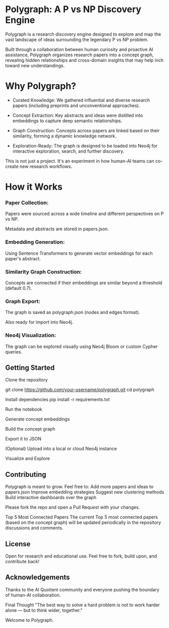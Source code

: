 # Polygraph: A P vs NP Discovery Engine

Polygraph is a research discovery engine designed to explore and map the vast landscape of ideas surrounding the legendary P vs NP problem.

Built through a collaboration between human curiosity and proactive AI assistance, Polygraph organizes research papers into a concept graph, revealing hidden relationships and cross-domain insights that may help inch toward new understandings.

# Why Polygraph?

- Curated Knowledge: We gathered influential and diverse research papers (including preprints and unconventional approaches).

- Concept Extraction: Key abstracts and ideas were distilled into embeddings to capture deep semantic relationships.

- Graph Construction: Concepts across papers are linked based on their similarity, forming a dynamic knowledge network.

- Exploration-Ready: The graph is designed to be loaded into Neo4j for interactive exploration, search, and further discovery.

This is not just a project. It's an experiment in how human-AI teams can co-create new research workflows.

# How it Works

### Paper Collection:

Papers were sourced across a wide timeline and different perspectives on P vs NP.

Metadata and abstracts are stored in papers.json.

### Embedding Generation:

Using Sentence Transformers to generate vector embeddings for each paper's abstract.

### Similarity Graph Construction:

Concepts are connected if their embeddings are similar beyond a threshold (default 0.7).

### Graph Export:

The graph is saved as polygraph.json (nodes and edges format).

Also ready for import into Neo4j.

### Neo4j Visualization:

The graph can be explored visually using Neo4j Bloom or custom Cypher queries.

## Getting Started

Clone the repository

git clone https://github.com/your-username/polygraph.git
cd polygraph

Install dependencies
pip install -r requirements.txt

Run the notebook

Generate concept embeddings

Build the concept graph

Export it to JSON

(Optional) Upload into a local or cloud Neo4j instance

Visualize and Explore

## Contributing
Polygraph is meant to grow.
Feel free to:
Add more papers and ideas to papers.json
Improve embedding strategies
Suggest new clustering methods
Build interactive dashboards over the graph

Please fork the repo and open a Pull Request with your changes.

Top 5 Most Connected Papers
The current Top 5 most connected papers (based on the concept graph) will be updated periodically in the repository discussions and comments.

## License
Open for research and educational use.
Feel free to fork, build upon, and contribute back!

## Acknowledgements
Thanks to the AI Quotient community and everyone pushing the boundary of human-AI collaboration.

Final Thought
"The best way to solve a hard problem is not to work harder alone — but to think wider, together."

Welcome to Polygraph.
